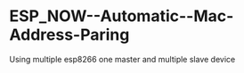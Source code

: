 # ESP_NOW--Automatic--Mac-Address-Paring
Using multiple esp8266 one master and multiple slave device
